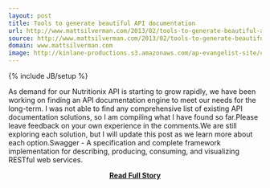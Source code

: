 ```yaml
---
layout: post
title: Tools to generate beautiful API documentation 
url: http://www.mattsilverman.com/2013/02/tools-to-generate-beautiful-api-documentation.html
source: http://www.mattsilverman.com/2013/02/tools-to-generate-beautiful-api-documentation.html
domain: www.mattsilverman.com
image: http://kinlane-productions.s3.amazonaws.com/ap-evangelist-site/curated/screenshots/9352_api500_com.png
---
```

{% include JB/setup %}<p>As demand for our Nutritionix API is starting to grow rapidly, we have been working on finding an API documentation engine to meet our needs for the long-term. I was not able to find any comprehensive list of existing API documentation solutions, so I am compiling what I have found so far.Please leave feedback on your own experience in the comments.We are still exploring each solution, but I will update this post as we learn more about each option.Swagger - A specification and complete framework implementation for describing, producing, consuming, and visualizing RESTful web services.</p>
<center><p><a href="http://www.mattsilverman.com/2013/02/tools-to-generate-beautiful-api-documentation.html" style='padding:25px; font-sze:18px; font-weight: bold;'>Read Full Story</a></p></center>
